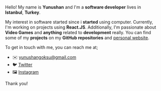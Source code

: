 Hello! My name is **Yunushan** and I'm a **software developer** lives in **Istanbul**, **Turkey**. 

My interest in software started since i **started** using computer. Currently, I'm working on projects using **React.JS**. Additionally, I'm passionate about **Video Games** and **anything** related to **development** really. You can find some of my **projects** on my **GitHub repositories** and [personal website](hhtps://yunushan.com). 

To get in touch with me, you can reach me at; 

- ✉️ yunushangoksu@gmail.com
- 🐦 [Twitter](https://twitter.com/yunushangoksu)
- 🖼️ [Instagram](https://www.instagram.com/yunushangoksu/)

Thank you!
